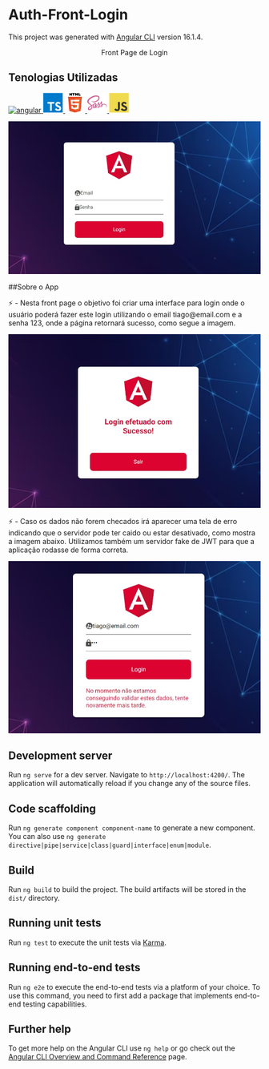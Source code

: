 # Auth-Front-Login

This project was generated with [Angular CLI](https://github.com/angular/angular-cli) version 16.1.4.
<br>
<p align="center">Front Page de Login</p>

## Tenologias Utilizadas
 <p align="left"> 
 <a href="https://angular.io" target="_blank" rel="noreferrer"> 
 <img src="https://angular.io/assets/images/logos/angular/angular.svg" alt="angular" width="40" height="40"/> </a>
 <a href="https://www.typescriptlang.org/" target="_blank" rel="noreferrer"> 
 <img src="https://raw.githubusercontent.com/devicons/devicon/master/icons/typescript/typescript-original.svg" alt="typescript" width="40" height="40"/> </a> 
 <a href="https://www.w3.org/html/" target="_blank" rel="noreferrer"> 
 <img src="https://raw.githubusercontent.com/devicons/devicon/master/icons/html5/html5-original-wordmark.svg" alt="html5" width="40" height="40"/> </a> 
 <a href="https://sass-lang.com" target="_blank" rel="noreferrer"> 
 <img src="https://raw.githubusercontent.com/devicons/devicon/master/icons/sass/sass-original.svg" alt="sass" width="40" height="40"/> </a>
 <a href="https://developer.mozilla.org/en-US/docs/Web/JavaScript" target="_blank" rel="noreferrer"> 
 <img src="https://raw.githubusercontent.com/devicons/devicon/master/icons/javascript/javascript-original.svg" alt="javascript" width="40" height="40"/> </a> 
  
 </p>

 <p align="center">
 <img alt="auth-front Login" src=".github/login.jpg">
 </p>

 ##Sobre o App
 <p align="left">
 ⚡ - Nesta front page o objetivo foi criar uma interface para login onde o  usuário poderá fazer este login utilizando o email tiago@email.com e a senha 123, onde a página retornará sucesso, como segue a imagem.
 </p>

 <p align="center">
 <img alt="auth-front Login" src=".github/success.jpg">
 </p>
 <p align="left">
 ⚡ - Caso os dados não forem checados irá aparecer uma tela de erro indicando que o servidor pode ter caido ou estar desativado, como mostra a imagem abaixo. Utilizamos também um servidor fake de JWT para que a aplicação rodasse de forma correta.
 </p align="center">
 <p>
 <img alt="auth-front Login" src=".github/fail.jpg">
 </p>


## Development server

Run `ng serve` for a dev server. Navigate to `http://localhost:4200/`. The application will automatically reload if you change any of the source files.

## Code scaffolding

Run `ng generate component component-name` to generate a new component. You can also use `ng generate directive|pipe|service|class|guard|interface|enum|module`.

## Build

Run `ng build` to build the project. The build artifacts will be stored in the `dist/` directory.

## Running unit tests

Run `ng test` to execute the unit tests via [Karma](https://karma-runner.github.io).

## Running end-to-end tests

Run `ng e2e` to execute the end-to-end tests via a platform of your choice. To use this command, you need to first add a package that implements end-to-end testing capabilities.

## Further help

To get more help on the Angular CLI use `ng help` or go check out the [Angular CLI Overview and Command Reference](https://angular.io/cli) page.
